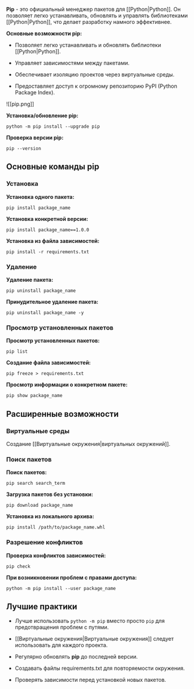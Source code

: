 **Pip** - это официальный менеджер пакетов для [[Python|Python]]. Он позволяет легко устанавливать, обновлять и управлять библиотеками [[Python|Python]], что делает разработку намного эффективнее.

**Основные возможности pip:**

- Позволяет легко устанавливать и обновлять библиотеки [[Python|Python]].

- Управляет зависимостями между пакетами.

- Обеспечивает изоляцию проектов через виртуальные среды.

- Предоставляет доступ к огромному репозиторию PyPI (Python Package Index).

![[pip.png]]

**Установка/обновление pip:**

```Shell
python -m pip install --upgrade pip
```

**Проверка версии pip:**

```Shell
pip --version
```

## Основные команды pip

### Установка

**Установка одного пакета:**

```Shell
pip install package_name
```

**Установка конкретной версии:**

```Shell
pip install package_name==1.0.0
```

**Установка из файла зависимостей:**

```Shell
pip install -r requirements.txt
```

### Удаление

**Удаление пакета:**

```Shell
pip uninstall package_name
```

**Принудительное удаление пакета:**

```Shell
pip uninstall package_name -y
```

### Просмотр установленных пакетов

**Просмотр установленных пакетов:**

```Shell
pip list
```

**Создание файла зависимостей:**

```Shell
pip freeze > requirements.txt
```

**Просмотр информации о конкретном пакете:**

```Shell
pip show package_name
```

## Расширенные возможности

### Виртуальные среды

Создание [[Виртуальные окружения|виртуальных окружений]].

### Поиск пакетов

**Поиск пакетов:**

```Shell
pip search search_term
```

**Загрузка пакетов без установки:**

```Shell
pip download package_name
```

**Установка из локального архива:**

```Shell
pip install /path/to/package_name.whl
```

### Разрешение конфликтов

**Проверка конфликтов зависимостей:**

```Shell
pip check
```

**При возникновении проблем с правами доступа:**

```Shell
python -m pip install --user package_name
```

## Лучшие практики

- Лучше использовать `python -m pip` вместо просто `pip` для предотвращения проблем с путями.

- [[Виртуальные окружения|Виртуальные окружения]] следует использовать для каждого проекта.

- Регулярно обновлять **pip** до последней версии.

- Создавать файлы requirements.txt для повторяемости окружения.

- Проверять зависимости перед установкой новых пакетов.